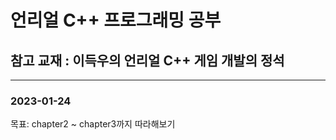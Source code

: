 언리얼 C\+\+ 프로그래밍 공부
===
## 참고 교재 \: 이득우의 언리얼 C\+\+ 게임 개발의 정석
---
### 2023\-01\-24
목표: chapter2 ~ chapter3까지 따라해보기 

